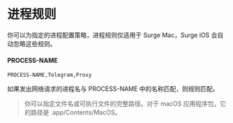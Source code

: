 # 进程规则

你可以为指定的进程配置策略，进程规则仅适用于 Surge Mac，Surge iOS 会自动忽略这些规则。

#### PROCESS-NAME

```
PROCESS-NAME,Telegram,Proxy
```

如果发出网络请求的进程名与 PROCESS-NAME 中的名称匹配，则规则匹配。

> 你可以指定文件名或可执行文件的完整路径。对于 macOS 应用程序包，它的路径是 .app/Contents/MacOS。